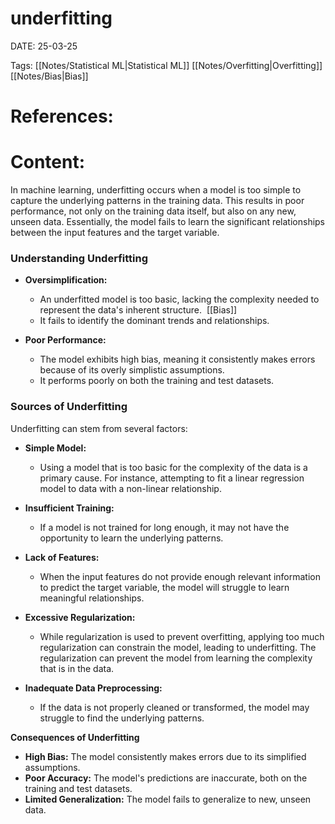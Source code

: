 
# underfitting


DATE:  25-03-25


Tags: [[Notes/Statistical ML|Statistical ML]] [[Notes/Overfitting|Overfitting]] [[Notes/Bias|Bias]] 

# References:


# Content:

In machine learning, underfitting occurs when a model is too simple to capture the underlying patterns in the training data. This results in poor performance, not only on the training data itself, but also on any new, unseen data. Essentially, the model fails to learn the significant relationships between the input features and the target variable.  

### **Understanding Underfitting**

- **Oversimplification:**
    - An underfitted model is too basic, lacking the complexity needed to represent the data's inherent structure.  [[Bias]]
    - It fails to identify the dominant trends and relationships.
 
- **Poor Performance:**
    - The model exhibits high bias, meaning it consistently makes errors because of its overly simplistic assumptions.
    - It performs poorly on both the training and test datasets.


### **Sources of Underfitting**

Underfitting can stem from several factors:

- **Simple Model:**
    - Using a model that is too basic for the complexity of the data is a primary cause. For instance, attempting to fit a linear regression model to data with a non-linear relationship.

- **Insufficient Training:**
    - If a model is not trained for long enough, it may not have the opportunity to learn the underlying patterns.  

- **Lack of Features:**
    - When the input features do not provide enough relevant information to predict the target variable, the model will struggle to learn meaningful relationships.

- **Excessive Regularization:**
    - While regularization is used to prevent overfitting, applying too much regularization can constrain the model, leading to underfitting. The regularization can prevent the model from learning the complexity that is in the data.

- **Inadequate Data Preprocessing:**
    - If the data is not properly cleaned or transformed, the model may struggle to find the underlying patterns.


**Consequences of Underfitting**

- **High Bias:** The model consistently makes errors due to its simplified assumptions.  
- **Poor Accuracy:** The model's predictions are inaccurate, both on the training and test datasets.
- **Limited Generalization:** The model fails to generalize to new, unseen data.